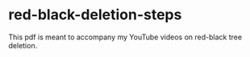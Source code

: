 # red-black-deletion-steps
This pdf is meant to accompany my YouTube videos on red-black tree deletion.

